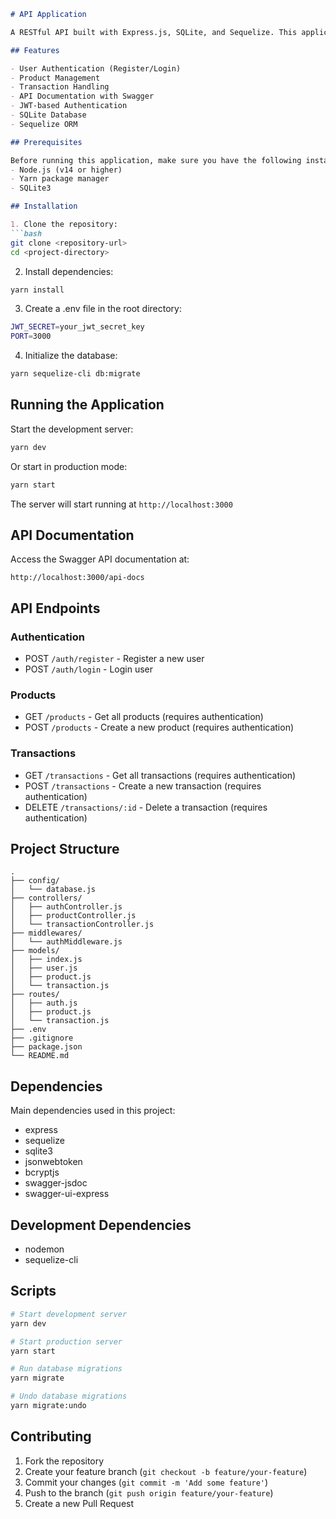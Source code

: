 ```markdown
# API Application

A RESTful API built with Express.js, SQLite, and Sequelize. This application provides authentication, product management, and transaction handling functionalities.

## Features

- User Authentication (Register/Login)
- Product Management
- Transaction Handling
- API Documentation with Swagger
- JWT-based Authentication
- SQLite Database
- Sequelize ORM

## Prerequisites

Before running this application, make sure you have the following installed:
- Node.js (v14 or higher)
- Yarn package manager
- SQLite3

## Installation

1. Clone the repository:
```bash
git clone <repository-url>
cd <project-directory>
```

2. Install dependencies:
```bash
yarn install
```

3. Create a .env file in the root directory:
```bash
JWT_SECRET=your_jwt_secret_key
PORT=3000
```

4. Initialize the database:
```bash
yarn sequelize-cli db:migrate
```

## Running the Application

Start the development server:
```bash
yarn dev
```

Or start in production mode:
```bash
yarn start
```

The server will start running at `http://localhost:3000`

## API Documentation

Access the Swagger API documentation at:
```
http://localhost:3000/api-docs
```

## API Endpoints

### Authentication
- POST `/auth/register` - Register a new user
- POST `/auth/login` - Login user

### Products
- GET `/products` - Get all products (requires authentication)
- POST `/products` - Create a new product (requires authentication)

### Transactions
- GET `/transactions` - Get all transactions (requires authentication)
- POST `/transactions` - Create a new transaction (requires authentication)
- DELETE `/transactions/:id` - Delete a transaction (requires authentication)

## Project Structure

```
.
├── config/
│   └── database.js
├── controllers/
│   ├── authController.js
│   ├── productController.js
│   └── transactionController.js
├── middlewares/
│   └── authMiddleware.js
├── models/
│   ├── index.js
│   ├── user.js
│   ├── product.js
│   └── transaction.js
├── routes/
│   ├── auth.js
│   ├── product.js
│   └── transaction.js
├── .env
├── .gitignore
├── package.json
└── README.md
```

## Dependencies

Main dependencies used in this project:
- express
- sequelize
- sqlite3
- jsonwebtoken
- bcryptjs
- swagger-jsdoc
- swagger-ui-express

## Development Dependencies
- nodemon
- sequelize-cli

## Scripts

```bash
# Start development server
yarn dev

# Start production server
yarn start

# Run database migrations
yarn migrate

# Undo database migrations
yarn migrate:undo
```

## Contributing

1. Fork the repository
2. Create your feature branch (`git checkout -b feature/your-feature`)
3. Commit your changes (`git commit -m 'Add some feature'`)
4. Push to the branch (`git push origin feature/your-feature`)
5. Create a new Pull Request